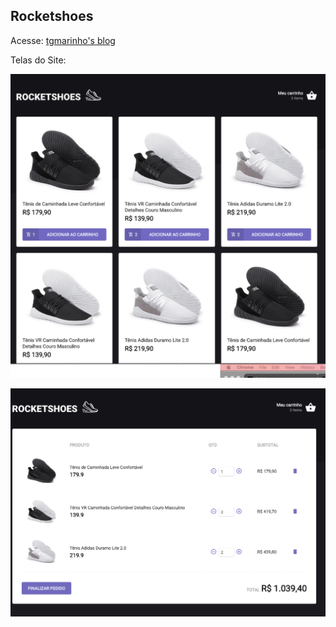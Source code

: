 ## Rocketshoes

Acesse: [tgmarinho's blog](https://tgmarinho.com)

Telas do Site:

![HOME](https://github.com/tgmarinho/Images/blob/master/bootcamp-rocketseat/rocketshoes-home.png?raw=true)

![CART](https://github.com/tgmarinho/Images/blob/master/bootcamp-rocketseat/rocketshoes-cart.png?raw=true)
